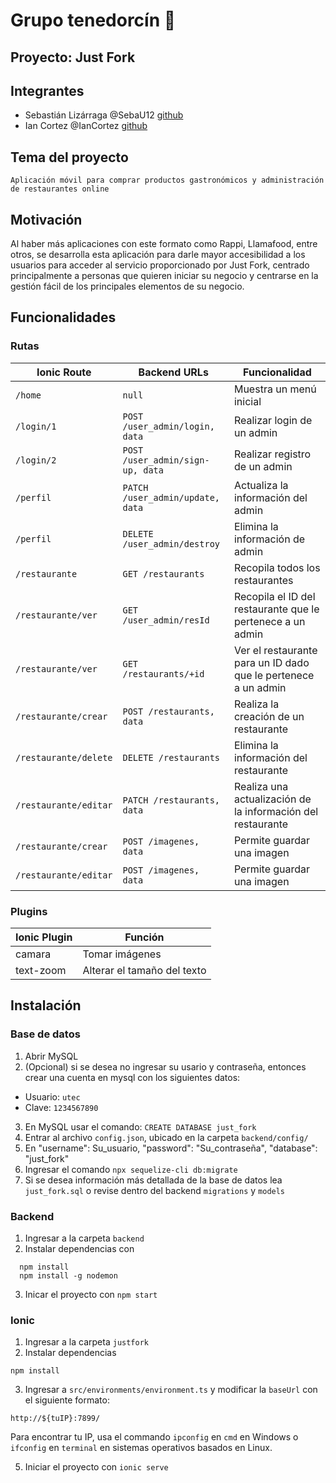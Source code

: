 # Grupo tenedorcín :fork_and_knife:


## Proyecto: Just Fork


## Integrantes

* Sebastián Lizárraga @SebaU12 [github](https://github.com/SebaU12)
* Ian Cortez @IanCortez [github](https://github.com/IanCortez)



## Tema del proyecto

`Aplicación móvil para comprar productos gastronómicos y administración de restaurantes online` 



## Motivación

Al haber más aplicaciones con este formato como Rappi, Llamafood, entre otros, se desarrolla esta aplicación para darle mayor accesibilidad a los usuarios 
para acceder al servicio proporcionado por Just Fork, centrado principalmente a personas que quieren iniciar su negocio y centrarse en la gestión fácil de los
principales elementos de su negocio.



## Funcionalidades


### Rutas

| Ionic Route | Backend URLs | Funcionalidad |
| ---- | ---- | ---- |
| `/home` |  `null` | Muestra un menú inicial |
| `/login/1` | `POST /user_admin/login, data` | Realizar login de un admin | 
| `/login/2` | `POST /user_admin/sign-up, data` | Realizar registro de un admin |
| `/perfil` | `PATCH /user_admin/update, data` | Actualiza la información del admin | 
| `/perfil` | `DELETE /user_admin/destroy` | Elimina la información de admin |
| `/restaurante` | `GET /restaurants` | Recopila todos los restaurantes |
| `/restaurante/ver` | `GET /user_admin/resId` | Recopila el ID del restaurante que le pertenece a un admin |
| `/restaurante/ver` | `GET /restaurants/+id` | Ver el restaurante para un ID dado que le pertenece a un admin |
| `/restaurante/crear` | `POST /restaurants, data` | Realiza la creación de un restaurante | 
| `/restaurante/delete` | `DELETE /restaurants` | Elimina la información del restaurante | 
| `/restaurante/editar` | `PATCH /restaurants, data` | Realiza una actualización de la información del restaurante |  
| `/restaurante/crear` | `POST /imagenes, data` | Permite guardar una imagen | 
| `/restaurante/editar` | `POST /imagenes, data` | Permite guardar una imagen | 


### Plugins

| Ionic Plugin | Función |
| ---- | ---- |
| camara | Tomar imágenes |
| text-zoom | Alterar el tamaño del texto |




## Instalación

### Base de datos

1. Abrir MySQL
2. (Opcional) si se desea no ingresar su usario y contraseña, entonces crear una cuenta en mysql con los siguientes datos:
  * Usuario: `utec`
  * Clave: `1234567890`
3. En MySQL usar el comando: `CREATE DATABASE just_fork`
4. Entrar al archivo `config.json`, ubicado en la carpeta `backend/config/`
5. En "username": Su_usuario, "password": "Su_contraseña", "database": "just_fork"
6. Ingresar el comando `npx sequelize-cli db:migrate`
7. Si se desea información más detallada de la base de datos lea `just_fork.sql` o revise dentro del backend `migrations` y `models`


### Backend

1. Ingresar a la carpeta `backend`
2. Instalar dependencias con 
```
  npm install
  npm install -g nodemon
```
  
3. Inicar el proyecto con `npm start`


### Ionic

1. Ingresar a la carpeta `justfork`
2. Instalar dependencias
  
  `npm install`
  
3. Ingresar a `src/environments/environment.ts` y modificar la `baseUrl` con el siguiente formato:

``
http://${tuIP}:7899/
``

Para encontrar tu IP, usa el commando `ipconfig` en `cmd` en Windows o `ifconfig` en `terminal` en sistemas operativos basados en Linux.


5. Iniciar el proyecto con `ionic serve`



